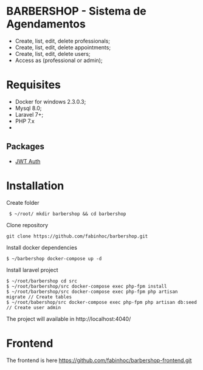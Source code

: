 # BARBERSHOP - Sistema de Agendamentos

 - Create, list, edit, delete professionals;
 - Create, list, edit, delete appointments;
 - Create, list, edit, delete users;
 - Access as (professional or admin);

# Requisites

 - Docker for windows 2.3.0.3;
 - Mysql 8.0;
 - Laravel 7+;
 - PHP 7.x
 - 
 ## Packages
 -  [JWT Auth](https://jwt-auth.readthedocs.io/en/develop/)

# Installation

 Create folder  

     $ ~/root/ mkdir barbershop && cd barbershop

Clone repository

    git clone https://github.com/fabinhoc/barbershop.git

Install docker dependencies

    $ ~/barbershop docker-compose up -d

Install laravel project

    $ ~/root/barbershop cd src
    $ ~/root/barbershop/src docker-compose exec php-fpm install
    $ ~/root/barbershop/src docker-compose exec php-fpm php artisan migrate // Create tables
    $ ~/root/babershop/src docker-compose exec php-fpm php artisan db:seed // Create user admin
The project will available in http://localhost:4040/

# Frontend
The frontend is here https://github.com/fabinhoc/barbershop-frontend.git

